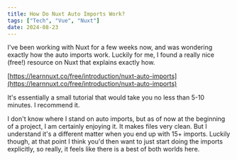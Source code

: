 ```yaml
---
title: How Do Nuxt Auto Imports Work?
tags: ["Tech", "Vue", "Nuxt"]
date: 2024-08-23
---
```

I've been working with Nuxt for a few weeks now, and was wondering exactly how
the auto imports work. Luckily for me, I found a really nice (free!) resource
on Nuxt that explains exactly how.

[https://learnnuxt.co/free/introduction/nuxt-auto-imports](https://learnnuxt.co/free/introduction/nuxt-auto-imports)

It's essentially a small tutorial that would take you no less than 5-10 minutes.
I recommend it.

I don't know where I stand on auto imports, but as of now at the beginning
of a project, I am certainly enjoying it. It makes files very clean. But I
understand it's a different matter when you end up with 15+ imports. Luckily
though, at that point I think you'd then want to just start doing the imports
explicitly, so really, it feels like there is a best of both worlds here.
